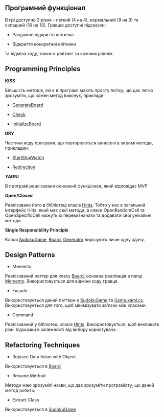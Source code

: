 ## Програмний функціонал
В грі доступно 3 рівня - легкий (4 на 4), нормальний (9 на 9) та складний (16 на 16). Гравцю доступні підсказки:

+ Рандомне відкриття клітинка

+ Відкриття конкретної клітинки

та відміна ходу, також є рейтинг за кожним рівнем.

## Programming Principles

**KISS**

Більшість методів, які є в програмі мають просту логіку, що дає легко зрозуміти, що кожен метод виконує, приклади:
	
* [GenerateBoard](./MySudokuGame/SudokuComponents/SudokuGame.cs#L28-L37)
	
* [Check](./MySudokuGame/SudokuComponents/SudokuGame.cs#L56-L66)
	
* [InitializeBoard](./MySudokuGame/SudokuComponents/Game.xaml.cs#L72-L86)

**DRY**

Частини коду програми, що повторюються винесені в окремі методи, прикладии:
	
* [StartStopWatch](./MySudokuGame/SudokuComponents/Game.xaml.cs#L50-L56)
	
* [Redirection](./MySudokuGame/SudokuComponents/Game.xaml.cs#L160-L165)

**YAGNI**

В програмі реалізовани основний функціонал, який відповідає MVP

**Open/Closed**

Реалізовано його в бібліотеці класів [Hints](./MySudokuGame/Hints). Тобто у нас є загальний інтерфейс IHits, який має 
свої методи, а класи OpenRandomCell та OpenSpecificCell  можуть їх перевизначати та додавати свої унікальні методи.

**Single Responsibility Principle**

Класи [SudokuGame](./MySudokuGame/SudokuComponents/SudokuGame.cs), [Board](./MySudokuGame/SudokuComponents/Board.cs),
 [Generator](./MySudokuGame/Solver/Generator.cs) вирішують лише одну здачу.

## Design Patterns

+ Memento

Реалізований паттер для класу [Board](./MySudokuGame/SudokuComponents/Board.cs), основна реалізація в 
папці [Memento](./MySudokuGame/SudokuComponents/Memento). Використовується для відміни ходу гравця.

+ Facade

Використовується даний паттерн в [SudokuGame](./MySudokuGame/SudokuComponents/SudokuGame.cs) та 
[Game.xaml.cs](./MySudokuGame/SudokuComponents/Game.xaml.cs). Використовується для того, щоб мінімізувати зв'язок між 
класами.

+ Command

Реалізований у бібліотеці класів [Hints](./MySudokuGame/Hints). Використовується, щоб викликати різні підсказки в залежності 
від вибору користувача.

## Refactoring Techniques

+ Replace Data Value with Object

Використовується в [Board](./MySudokuGame/SudokuComponents/Board.cs#L15)

+ Rename Method

Методи маю зрозумілі назви, що дає зрозуміти програмісту, що даний метод робить.

+ Extract Class

Використовується в [SudokuGame](./MySudokuGame/SudokuComponents/SudokuGame.cs)

